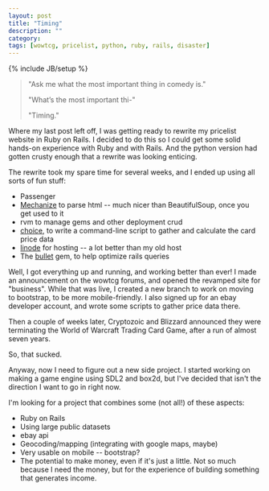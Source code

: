 ```yaml
---
layout: post
title: "Timing"
description: ""
category: 
tags: [wowtcg, pricelist, python, ruby, rails, disaster]
---
```

{% include JB/setup %}

> "Ask me what the most important thing in comedy is."
>
> "What’s the most important thi-"
>
> "Timing."

Where my last post left off, I was getting ready to rewrite my pricelist website in Ruby on Rails. I decided to do this so I could get some solid hands-on experience with Ruby and with Rails. And the python version had gotten crusty enough that a rewrite was looking enticing.

The rewrite took my spare time for several weeks, and I ended up using all sorts of fun stuff:
* Passenger
* [Mechanize](http://mechanize.rubyforge.org/) to parse html -- much nicer than BeautifulSoup, once you get used to it
* rvm to manage gems and other deployment crud
* [choice](https://rubygems.org/gems/choice), to write a command-line script to gather and calculate the card price data
* [linode](https://www.linode.com/) for hosting -- a lot better than my old host
* The [bullet](https://github.com/flyerhzm/bullet) gem, to help optimize rails queries

Well, I got everything up and running, and working better than ever! I made an announcement on the wowtcg forums, and opened the revamped site for "business". While that was live, I created a new branch to work on moving to bootstrap, to be more mobile-friendly. I also signed up for an ebay developer account, and wrote some scripts to gather price data there.

Then a couple of weeks later, Cryptozoic and Blizzard announced they were terminating the World of Warcraft Trading Card Game, after a run of almost seven years. 

So, that sucked.

Anyway, now I need to figure out a new side project. I started working on making a game engine using SDL2 and box2d, but I've decided that isn't the direction I want to go in right now. 

I'm looking for a project that combines some (not all!) of these aspects:
* Ruby on Rails
* Using large public datasets
* ebay api
* Geocoding/mapping (integrating with google maps, maybe)
* Very usable on mobile -- bootstrap?
* The potential to make money, even if it's just a little. Not so much because I need the money, but for the experience of building something that generates income.
